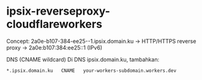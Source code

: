 # ipsix-reverseproxy-cloudflareworkers
Concept: 2a0e-b107-384-ee25--1.ipsix.domain.ku → HTTP/HTTPS reverse proxy → 2a0e:b107:384:ee25::1 (IPv6)

DNS (CNAME wildcard)
Di DNS ipsix.domain.ku, tambahkan:
```
*.ipsix.domain.ku   CNAME   your-workers-subdomain.workers.dev
```
